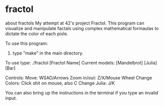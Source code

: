 # fractol
about fractols
My attempt at 42's project Fractol.
This program can visualize and manipulate factals using complex mathematical formaulas to dictate the color of each pixle.

To use this program:
1. type "make" in the main directory.
 
To use type: ./fractol [Fractol Name]
Current models: [Mandelbrot] [Julia] [Bar]

Controls:
Move: WSAD/Arrows
Zoom in/out: Z/X/Mouse Wheel
Change Colors: Click shit on mouse, also C
Change Julia: J/K

You can also bring up the instructions in the terminal if you type an invalid input. 

